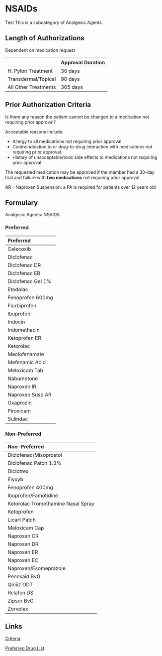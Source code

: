 # NSAIDs
Test
This is a subcategory of Analgesic Agents.

## Length of Authorizations

Dependent on medication request

|                      | Approval Duration |
| -------------------- | ----------------- |
| H. Pylori Treatment  | 30 days           |
| Transdermal/Topical  | 90 days           |
| All Other Treatments | 365 days          |

## Prior Authorization Criteria

Is there any reason the patient cannot be changed to a medication not requiring prior approval?

Acceptable reasons include:

-   Allergy to all medications not requiring prior approval
-   Contraindication to or drug-to-drug interaction with medications not requiring prior approval.
-   History of unacceptable/toxic side effects to medications not requiring prior approval

The requested medication may be approved if the member had a 30-day trial and failure with **two medications** not requiring prior approval.

AR – Naproxen Suspension: a PA is required for patients over 12 years old

## Formulary

Analgesic Agents: NSAIDS

### Preferred

| Preferred         |
| :---------------- |
| Celecoxib         |
| Diclofenac        |
| Diclofenac DR     |
| Diclofenac ER     |
| Diclofenac Gel 1% |
| Etodolac          |
| Fenoprofen 600mg  |
| Flurbiprofen      |
| Ibuprofen         |
| Indocin           |
| Indomethacin      |
| Ketoprofen ER     |
| Ketorolac         |
| Meclofenamate     |
| Mefenamic Acid    |
| Meloxicam Tab     |
| Nabumetone        |
| Naproxen IR       |
| Naproxen Susp AR  |
| Oxaprozin         |
| Piroxicam         |
| Sulindac          |

### Non-Preferred

| Non-Preferred                      |
| :--------------------------------- |
| Diclofenac/Misoprostol             |
| Diclofenac Patch 1.3%              |
| Diclotrex                          |
| Elyxyb                             |
| Fenoprofen 400mg                   |
| Ibuprofen/Famotidine               |
| Ketorolac Tromethamine Nasal Spray |
| Ketoprofen                         |
| Licart Patch                       |
| Meloxicam Cap                      |
| Naproxen CR                        |
| Naproxen DR                        |
| Naproxen ER                        |
| Naproxen EC                        |
| Naproxen/Esomeprazole              |
| Pennsaid BvG                       |
| Qmiiz ODT                          |
| Relafen DS                         |
| Zipsor BvG                         |
| Zorvolex                           |

## Links

[Criteria](https://pharmacy.medicaid.ohio.gov/sites/default/files/20221001_UPDL_Criteria_APPROVED.pdf#page=7)

[Preferred Drug List](https://pharmacy.medicaid.ohio.gov/sites/default/files/20221001_UPDL_APPROVED_.pdf#page=7)
